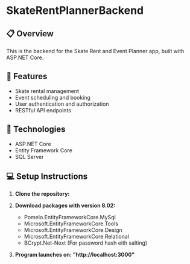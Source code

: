 ﻿# SkateRentPlannerBackend

## 📋 Overview
This is the backend for the Skate Rent and Event Planner app, built with ASP.NET Core.

## 🚀 Features
- Skate rental management
- Event scheduling and booking
- User authentication and authorization
- RESTful API endpoints

## 🔧 Technologies
- ASP.NET Core
- Entity Framework Core
- SQL Server

## 💻 Setup Instructions
1. **Clone the repository:**
2. **Download packages with version 8.02:**

	- Pomelo.EntityFrameworkCore.MySql 
	- Microsoft.EntityFrameworkCore.Tools  
	- Microsoft.EntityFrameworkCore.Design
	- Microsoft.EntityFrameworkCore.Relational
	- BCrypt.Net-Next (For password hash eith salting)

3. **Program launches on: "http://localhost:3000"**